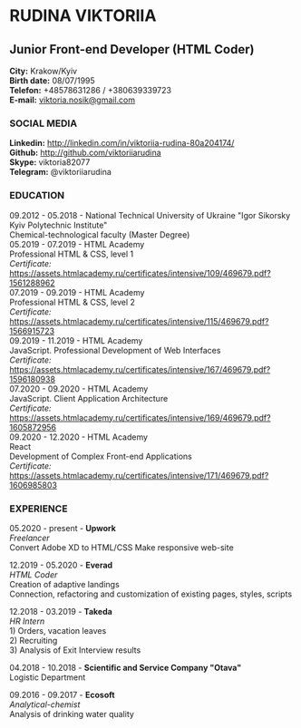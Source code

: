 # RUDINA VIKTORIIA
## Junior Front-end Developer (HTML Coder)

**City:** Krakow/Kyiv  
**Birth date:** 08/07/1995  
**Telefon:** +48578631286 / +380639339723  
**E-mail:** viktoria.nosik@gmail.com  

### SOCIAL MEDIA

**Linkedin:** http://linkedin.com/in/viktoriia-rudina-80a204174/  
**Github:** http://github.com/viktoriiarudina  
**Skype:** viktoria82077  
**Telegram:** @viktoriiarudina  


### EDUCATION

09.2012 - 05.2018 - National Technical University of Ukraine "Igor Sikorsky Kyiv Polytechnic Institute"  
                    Chemical-technological faculty (Master Degree)  
05.2019 - 07.2019 - HTML Academy  
                    Professional HTML & CSS, level 1  
                    *Certificate:* https://assets.htmlacademy.ru/certificates/intensive/109/469679.pdf?1561288962  
07.2019 - 09.2019 - HTML Academy  
                    Professional HTML & CSS, level 2   
                    *Certificate:* https://assets.htmlacademy.ru/certificates/intensive/115/469679.pdf?1566915723  
09.2019 - 11.2019 - HTML Academy  
                    JavaScript. Professional Development of Web Interfaces   
                    *Certificate:* https://assets.htmlacademy.ru/certificates/intensive/167/469679.pdf?1596180938  
07.2020 - 09.2020 - HTML Academy  
                    JavaScript. Client Application Architecture  
                    *Certificate:* https://assets.htmlacademy.ru/certificates/intensive/169/469679.pdf?1605872956   
09.2020 - 12.2020 - HTML Academy  
                    React  
                    Development of Complex Front-end Applications  
                    *Certificate:* https://assets.htmlacademy.ru/certificates/intensive/171/469679.pdf?1606985803  
                    
                    
### EXPERIENCE

05.2020 - present - **Upwork**  
                    *Freelancer*  
                    Convert Adobe XD to HTML/CSS Make responsive web-site  
                    
12.2019 - 05.2020 - **Everad**  
                    *HTML Coder*  
                    Creation of adaptive landings  
                    Connection, refactoring and customization of existing pages, styles, scripts  
                    
12.2018 - 03.2019 - **Takeda**  
                    *HR Intern*   
                    1) Orders, vacation leaves  
                    2) Recruiting  
                    3) Analysis of Exit Interview results  

04.2018 - 10.2018 - **Scientific and Service Company "Otava"**  
                    Logistic Department  

09.2016 - 09.2017 - **Ecosoft**  
                    *Analytical-chemist*  
                    Analysis of drinking water quality  
